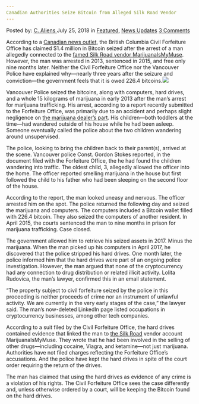 ```yaml
---
Canadian Authorities Seize Bitcoin from Alleged Silk Road Vendor
---
```

<article class="post-listing post-26398 post type-post status-publish format-standard has-post-thumbnail hentry 
 tag-alleged tag-authorities tag-bitcoin tag-canadian tag-seize tag-vendor">
<div class="post-inner">
<span>Posted by: <a href="https://www.deepdotweb.com/author/caliens/" title="">C. Aliens </a></span>
<span>July 25, 2018</span>
<span>in <a href="https://www.deepdotweb.com/category/deepdot-news/" rel="category tag">Featured</a>, <a href="https://www.deepdotweb.com/category/news-updates/" rel="category tag">News Updates</a></span>
<span><a href="https://www.deepdotweb.com/2018/07/25/canadian-authorities-seize-bitcoin-from-alleged-silk-road-vendor/#comments">3 Comments</a></span>


<p>According to a <a href="https://www.thestar.com/vancouver/2018/07/05/bc-lays-claim-to-14-million-us-in-bitcoin-from-drug-dealer-over-alleged-links-to-silk-road.html">Canadian news outlet</a>, the British Columbia Civil Forfeiture Office has claimed $1.4 million in Bitcoin seized after the arrest of a man allegedly connected to the <a href="https://antilop.cc/sr/vendors/b54698f8da.htm">famed Silk Road vendor MarijuanaIsMyMuse</a>. However, the man was arrested in 2013, sentenced in 2015, and free only nine months later. Neither the Civil Forfeiture Office nor the Vancouver Police have explained why—nearly three years after the seizure and conviction—the government feels that it is owed 226.4 bitcoins.<img class="wp-image-26402 aligncenter" src="/imgs/2018/07/word-image-59.jpeg" srcset="/imgs/2018/07/word-image-59.jpeg 660w, /imgs/2018/07/word-image-59-300x150.jpeg 300w" sizes="(max-width: 660px) 100vw, 660px" /></p>
<p>Vancouver Police seized the bitcoins, along with computers, hard drives, and a whole 15 kilograms of marijuana in early 2013 after the man&#8217;s arrest for marijuana trafficking. His arrest, according to a report recently submitted to the Forfeiture Office, was primarily due to an accident and perhaps slight negligence on <a href="https://www.deepdotweb.com/tag/marijuana/">the marijuana dealer’s part</a>. His children—both toddlers at the time—had wandered outside of his house while he had been asleep. Someone eventually called the police about the two children wandering around unsupervised.</p>
<p>The police, looking to bring the children back to their parent(s), arrived at the scene. Vancouver police Const. Gordon Stokes reported, in the document filed with the Forfeiture Office, the he had found the children wandering into traffic. The oldest child, 3, allegedly allowed the officer into the home. The officer reported smelling marijuana in the house but first followed the child to his father who had been sleeping on the second floor of the house.</p>
<p>According to the report, the man looked uneasy and nervous. The officer arrested him on the spot. The police returned the following day and seized the marijuana and computers. The computers included a Bitcoin wallet filled with 226.4 bitcoin. They also seized the computers of another resident. In April 2015, the courts sentenced the man to nine months in prison for marijuana trafficking. Case closed.</p>
<p>The government allowed him to retrieve his seized assets in 2017. Minus the marijuana. When the man picked up his computers in April 2017, he discovered that the police stripped his hard drives. One month later, the police informed him that the hard drives were part of an ongoing police investigation. However, the man argued that none of the cryptocurrency had any connection to drug distribution or related illicit activity. Lolita Rudovica, the man&#8217;s lawyer, confirmed this in an email statement.</p>
<p>“The property subject to civil forfeiture seized by the police in this proceeding is neither proceeds of crime nor an instrument of unlawful activity. We are currently in the very early stages of the case,” the lawyer said. The man&#8217;s now-deleted LinkedIn page listed occupations in cryptocurrency businesses, among other tech companies.</p>
<p>According to a suit filed by the Civil Forfeiture Office, the hard drives contained evidence that linked the man to <a href="https://www.deepdotweb.com/tag/vendor/">the Silk Road</a> vendor account MarijuanaIsMyMuse. They wrote that he had been involved in the selling of other drugs—including cocaine, Viagra, and ketamine—not just marijuana. Authorities have not filed charges reflecting the Forfeiture Office’s accusations. And the police have kept the hard drives in spite of the court order requiring the return of the drives.</p>
<p>The man has claimed that using the hard drives as evidence of any crime is a violation of his rights. The Civil Forfeiture Office sees the case differently and, unless otherwise ordered by a court, will be keeping the Bitcoin found on the hard drives.</p>
</div>
<span style="display:none"><a href="https://www.deepdotweb.com/tag/alleged/" rel="tag">alleged</a> <a href="https://www.deepdotweb.com/tag/authorities/" rel="tag">authorities</a> <a href="https://www.deepdotweb.com/tag/bitcoin/" rel="tag">bitcoin</a> <a href="https://www.deepdotweb.com/tag/canadian/" rel="tag">canadian</a>  <a href="https://www.deepdotweb.com/tag/seize/" rel="tag">seize</a> <a href="https://www.deepdotweb.com/tag/vendor/" rel="tag">vendor</a></span> <span style="display:none" class="updated">2018-07-25<a href="https://www.deepdotweb.com/author/caliens/" title="Posts by C. Aliens" rel="author">C. Aliens</a></strong></div>
</div>
</article>


